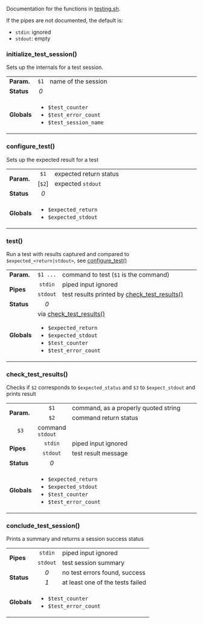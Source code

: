 Documentation for the functions in [testing.sh](testing.sh).

If the pipes are not documented, the default is:
- `stdin`: ignored
- `stdout`: empty

### initialize_test_session()
Sets up the internals for a test session.
<table>
        <tr><td><b>Param.</b></td><td align="center"><code>$1</code></td><td width="90%">name of the session</td></tr>
        <tr><td><b>Status</b></td><td align="center"><em>0</em></td><td></td></tr>
        <tr><td><b>Globals</b></td><td colspan="2">
		<ul>
			<li><code>$test_counter</code></li>
			<li><code>$test_error_count</code></li>
			<li><code>$test_session_name</code></li>
		</ul>
	</td></tr>
</table>

### configure_test()
Sets up the expected result for a test
<table>
        <tr><td rowspan="2"><b>Param.</b></td>
                <td align="center"><code>$1</code></td><td width="90%">expected return status</td></tr>
        <tr>    <td align="center">[<code>$2</code>]</td><td>expected <code>stdout</code></td></tr>
        <tr><td><b>Status</b></td><td align="center"><em>0</em></td><td></td></tr>
	<tr><td><b>Globals</b></td><td colspan="2">
		<ul>
			<li><code>$expected_return</code></li>
			<li><code>$expected_stdout</code></li>
		</ul>
        </td></tr>
</table>

### test()
Run a test with results captured and compared to <code>$expected_<return|stdout></code>, see [configure_test()](#configure_test)
<table>
        <tr><td><b>Param.</b></td><td align="center"><code>$1 ...</code></td><td width="90%">command to test (<code>$1</code> is the command)</td></tr>
        <tr><td rowspan="2"><b>Pipes</b></td>
                <td align="center"><code>stdin</code></td><td>piped input ignored</td></tr>
        <tr>    <td align="center"><code>stdout</code></td><td>test results printed by <a href="#check_test_results">check_test_results()</a></td></tr>
	<tr><td><b>Status</b></td><td align="center"><em>0</em></td><td></td></tr>
        <tr><td><b>Globals</b></td><td colspan="2">
		via <a href="#check_test_results">check_test_results()</a><br>
                <ul>
			<li><code>$expected_return</code></li>
			<li><code>$expected_stdout</code></li>
			<li><code>$test_counter</code></li>
			<li><code>$test_error_count</code></li>
                </ul>
        </td></tr>
</table>

### check_test_results()
Checks if `$2` corresponds to `$expected_status` and `$3` to `$expect_stdout` and prints result
<table>
	<tr><td rowspan="2"><b>Param.</b></td>
		<td align="center"><code>$1</code></td><td width="90%">command, as a properly quoted string</td></tr>
	<tr>    <td align="center"><code>$2</code></td><td>command return status</td></tr>
	<tr>    <td align="center"><code>$3</code></td><td>command <code>stdout</code></td></tr>
        <tr><td rowspan="2"><b>Pipes</b></td>
                <td align="center"><code>stdin</code></td><td>piped input ignored</td></tr>
        <tr>    <td align="center"><code>stdout</code></td><td>test result message</a></td></tr>
        <tr><td><b>Status</b></td><td align="center"><em>0</em></td><td></td></tr>
        <tr><td><b>Globals</b></td><td colspan="2">
                <ul>
                        <li><code>$expected_return</code></li>
                        <li><code>$expected_stdout</code></li>
                        <li><code>$test_counter</code></li>
                        <li><code>$test_error_count</code></li>
                </ul>
        </td></tr>
</table>

### conclude_test_session()
Prints a summary and returns a session success status
<table>
        <tr><td rowspan="2"><b>Pipes</b></td>
                <td align="center"><code>stdin</code></td><td>piped input ignored</td></tr>
        <tr>    <td align="center"><code>stdout</code></td><td>test session summary</td></tr>
        <tr><td rowspan="2"><b>Status</b></td>
		<td align="center"><em>0</em></td><td>no test errors found, success</td></tr>
	<tr>	<td align="center"><em>1</em></td><td>at least one of the tests failed</td></tr>
        <tr><td><b>Globals</b></td><td colspan="2">
                <ul>
                        <li><code>$test_counter</code></li>
                        <li><code>$test_error_count</code></li>
                </ul>
        </td></tr>
</table>

